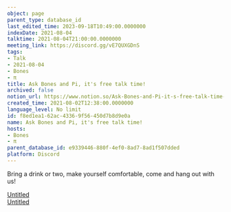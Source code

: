 ```yaml
---
object: page
parent_type: database_id
last_edited_time: 2023-09-18T10:49:00.0000000
indexDate: 2021-08-04
talktime: 2021-08-04T21:00:00.0000000
meeting_link: https://discord.gg/vE7QUXGDnS
tags:
- Talk
- 2021-08-04
- Bones
- π
title: Ask Bones and Pi, it's free talk time!
archived: false
notion_url: https://www.notion.so/Ask-Bones-and-Pi-it-s-free-talk-time-f8ed1ea162ac43369f56450d7b8d9e0a
created_time: 2021-08-02T12:38:00.0000000
language_level: No limit
id: f8ed1ea1-62ac-4336-9f56-450d7b8d9e0a
name: Ask Bones and Pi, it's free talk time!
hosts:
- Bones
- π
parent_database_id: e9339446-880f-4ef0-8ad7-8ad1f507dded
platform: Discord
---
```


Bring a drink or two, make yourself comfortable, come and hang out with us!

[Untitled](https://www.notion.so/12c4a9e645d54aefa860b5f927a0b220)   
[Untitled](https://www.notion.so/482e61b02b9c4456b2b4fe86bb7544c6)   







